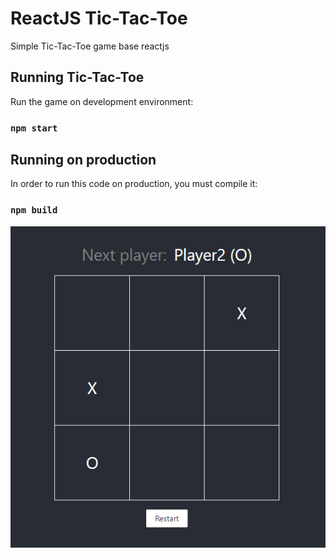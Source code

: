 # ReactJS Tic-Tac-Toe

Simple Tic-Tac-Toe game base reactjs

## Running Tic-Tac-Toe

Run the game on development environment:

### `npm start`

## Running on production

In order to run this code on production, you must compile it:

### `npm build`

<p align="center">
<img src="/public/xo.png">
</p>
